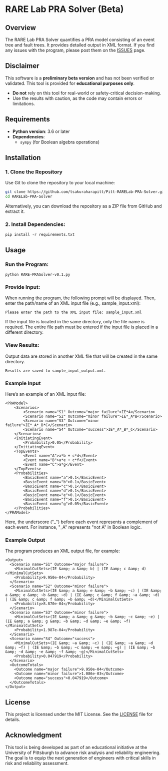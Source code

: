 # RARE Lab PRA Solver (Beta)

## Overview
The RARE Lab PRA Solver quantifies a PRA model consisting of an event tree and fault trees. It provides detailed output in XML format.
If you find any issues with the program, please post them on the [ISSUES](ISSUES) page. 

## Disclaimer
This software is a **preliminary beta version** and has not been verified or validated. This tool is provided for **educational purposes only**.
- **Do not** rely on this tool for real-world or safety-critical decision-making.  
- Use the results with caution, as the code may contain errors or limitations.

## Requirements
- **Python version**: 3.6 or later
- **Dependencies**:
  - `sympy` (for Boolean algebra operations)

## Installation
### 1. Clone the Repository
Use Git to clone the repository to your local machine:
```bash
git clone https://github.com/tsakuraharapitt/Pitt-RARELab-PRA-Solver.git
cd RARELab-PRA-Solver
```
Alternatively, you can download the repository as a ZIP file from GitHub and extract it.
### 2. Install Dependencies:
```
pip install -r requirements.txt
```
## Usage
### Run the Program:
```
python RARE-PRASolver-v0.1.py
```
### Provide Input: 
When running the program, the following prompt will be displayed. Then, enter the path/name of an XML input file (e.g., sample_input.xml):
```
Please enter the path to the XML input file: sample_input.xml
```
If the input file is located in the same directory, only the file name is required. The entire file path must be entered if the input file is placed in a different directory. 
### View Results:
Output data are stored in another XML file that will be created in the same directory.
```
Results are saved to sample_input_output.xml.
```
### Example Input
Here’s an example of an XML input file:
```
<PRAModel>
    <Scenarios>
        <Scenario name="S1" Outcome="major failure">IE*A</Scenario>
        <Scenario name="S2" Outcome="minor failure">IE*_A*B</Scenario>
        <Scenario name="S3" Outcome="minor failure">IE*_A*_B*C</Scenario>
        <Scenario name="S4" Outcome="success">IE*_A*_B*_C</Scenario>
    </Scenarios>
    <InitiatingEvent>
        <Probability>0.05</Probability>
    </InitiatingEvent>
    <TopEvents>
        <Event name="A">a*b + c*d</Event>
        <Event name="B">a*e + c*f</Event>
        <Event name="C">a*g</Event>
    </TopEvents>
    <Probabilities>
        <BasicEvent name="a">0.1</BasicEvent>
        <BasicEvent name="b">0.1</BasicEvent>
        <BasicEvent name="c">0.1</BasicEvent>
        <BasicEvent name="d">0.1</BasicEvent>
        <BasicEvent name="e">0.1</BasicEvent>
        <BasicEvent name="f">0.1</BasicEvent>
        <BasicEvent name="g">0.05</BasicEvent>
    </Probabilities>
</PRAModel>
```
Here, the underscore ("_") before each event represents a complement of each event. For instance, "_A" represents "not A" in Boolean logic. 
### Example Output
The program produces an XML output file, for example:
```
<Output>
  <Scenario name="S1" Outcome="major failure">
    <MinimalCutSets>(IE &amp; a &amp; b) | (IE &amp; c &amp; d)</MinimalCutSets>
    <Probability>9.950e-04</Probability>
  </Scenario>
  <Scenario name="S2" Outcome="minor failure">
    <MinimalCutSets>(IE &amp; a &amp; e &amp; ~b &amp; ~c) | (IE &amp; a &amp; e &amp; ~b &amp; ~d) | (IE &amp; c &amp; f &amp; ~a &amp; ~d) | (IE &amp; c &amp; f &amp; ~b &amp; ~d)</MinimalCutSets>
    <Probability>8.870e-04</Probability>
  </Scenario>
  <Scenario name="S3" Outcome="minor failure">
    <MinimalCutSets>(IE &amp; a &amp; g &amp; ~b &amp; ~c &amp; ~e) | (IE &amp; a &amp; g &amp; ~b &amp; ~d &amp; ~e &amp; ~f)</MinimalCutSets>
    <Probability>1.987e-04</Probability>
  </Scenario>
  <Scenario name="S4" Outcome="success">
    <MinimalCutSets>(IE &amp; ~a &amp; ~c) | (IE &amp; ~a &amp; ~d &amp; ~f) | (IE &amp; ~b &amp; ~c &amp; ~e &amp; ~g) | (IE &amp; ~b &amp; ~d &amp; ~e &amp; ~f &amp; ~g)</MinimalCutSets>
    <Probability>0.047919</Probability>
  </Scenario>
  <OutcomeTotals>
    <Outcome name="major failure">9.950e-04</Outcome>
    <Outcome name="minor failure">1.086e-03</Outcome>
    <Outcome name="success">0.047919</Outcome>
  </OutcomeTotals>
</Output>
```
## License
This project is licensed under the MIT License. See the [LICENSE](LICENSE) file for details.
## Acknowledgment
This tool is being developed as part of an educational initiative at the University of Pittsburgh to advance risk analysis and reliability engineering. The goal is to equip the next generation of engineers with critical skills in risk and reliability assessment.
